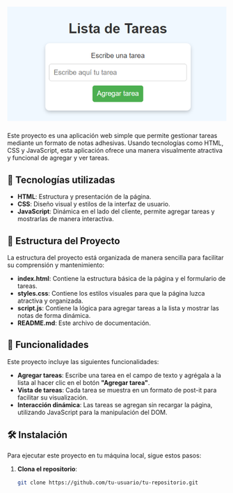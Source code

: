 # ![Título](img/titulo.png)

Este proyecto es una aplicación web simple que permite gestionar tareas mediante un formato de notas adhesivas. Usando tecnologías como HTML, CSS y JavaScript, esta aplicación ofrece una manera visualmente atractiva y funcional de agregar y ver tareas.

## 🚀 Tecnologías utilizadas

- **HTML**: Estructura y presentación de la página.
- **CSS**: Diseño visual y estilos de la interfaz de usuario.
- **JavaScript**: Dinámica en el lado del cliente, permite agregar tareas y mostrarlas de manera interactiva.

## 📂 Estructura del Proyecto

La estructura del proyecto está organizada de manera sencilla para facilitar su comprensión y mantenimiento:

- **index.html**: Contiene la estructura básica de la página y el formulario de tareas.
- **styles.css**: Contiene los estilos visuales para que la página luzca atractiva y organizada.
- **script.js**: Contiene la lógica para agregar tareas a la lista y mostrar las notas de forma dinámica.
- **README.md**: Este archivo de documentación.

## 📜 Funcionalidades

Este proyecto incluye las siguientes funcionalidades:

- **Agregar tareas**: Escribe una tarea en el campo de texto y agrégala a la lista al hacer clic en el botón **"Agregar tarea"**.
- **Vista de tareas**: Cada tarea se muestra en un formato de post-it para facilitar su visualización.
- **Interacción dinámica**: Las tareas se agregan sin recargar la página, utilizando JavaScript para la manipulación del DOM.

## 🛠️ Instalación

Para ejecutar este proyecto en tu máquina local, sigue estos pasos:

1. **Clona el repositorio**:
   ```bash
   git clone https://github.com/tu-usuario/tu-repositorio.git
